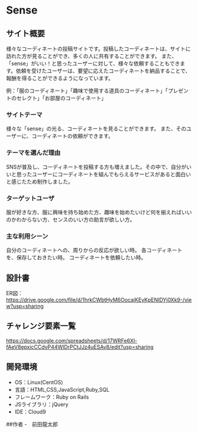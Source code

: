 # Sense

## サイト概要
様々なコーディネートの投稿サイトです。投稿したコーディネートは、サイトに訪れた方が見ることができ、多くの人に共有することができます。
また、「sense」がいい！と思ったユーザーに対して、様々な依頼することもできます。依頼を受けたユーザーは、要望に応えたコーディネートを納品することで、
報酬を得ることができるようになっています。

例：「服のコーディネート」「趣味で使用する道具のコーディネート」「プレゼントのセレクト」「お部屋のコーディネート」

### サイトテーマ
様々な「sense」の光る、コーディネートを見ることができます。
また、そのユーザーに、コーディネートの依頼ができます。

### テーマを選んだ理由
SNSが普及し、コーディネートを投稿する方も増えました。その中で、自分がいいと思ったユーザーにコーディネートを組んでもらえるサービスがあると面白いと感じたため制作しました。

### ターゲットユーザ
服が好きな方、服に興味を持ち始めた方、趣味を始めたいけど何を揃えればいいのかわからない方、センスのいい方の助言が欲しい方。

### 主な利用シーン
自分のコーディネートへの、周りからの反応が欲しい時。
各コーディネートを、保存しておきたい時。
コーディネートを依頼したい時。

## 設計書
ER図：https://drive.google.com/file/d/1hrkCWbtHyM6OocajKEyKpENIDYj0Xk9-/view?usp=sharing


## チャレンジ要素一覧
https://docs.google.com/spreadsheets/d/17WRFe6Xl-fAeV8epxicCCdvP44WIDrPCtJJz4uESAv8/edit?usp=sharing

## 開発環境
- OS：Linux(CentOS)
- 言語：HTML,CSS,JavaScript,Ruby,SQL
- フレームワーク：Ruby on Rails
- JSライブラリ：jQuery
- IDE：Cloud9

##作者
-　前田龍太郎
